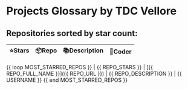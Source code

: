 # Projects Glossary by TDC Vellore

## Repositories sorted by star count:

| ⭐️Stars   | 📦Repo    | 📚Description | 🤹Coder
| --------- | ----------- | -------------- | -------------- |
{{ loop MOST_STARRED_REPOS }}
| {{ REPO_STARS }} | [{{ REPO_FULL_NAME }}]({{ REPO_URL }}) | {{ REPO_DESCRIPTION }} | {{ USERNAME }}
{{ end MOST_STARRED_REPOS }}
